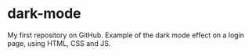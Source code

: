 # dark-mode
My first repository on GitHub. 
Example of the dark mode effect on a login page, using HTML, CSS and JS.

